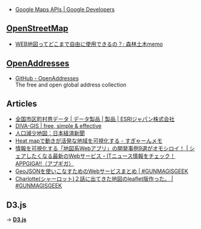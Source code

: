 - [Google Maps APIs | Google Developers](https://developers.google.com/maps/gaming/)

## [OpenStreetMap](http://www.openstreetmap.org/)
- [WEB地図ってどこまで自由に使用できるの？: 森林土木memo](http://koutochas.seesaa.net/article/382139266.html)


## [OpenAddresses](https://openaddresses.io/)

- [GitHub - OpenAddresses](https://github.com/openaddresses/)  
  The free and open global address collection


## Articles
- [全国市区町村界データ | データ製品 | 製品 | ESRIジャパン株式会社](http://www.esrij.com/products/data/japan-shp/)
- [DIVA-GIS | free, simple & effective](http://www.diva-gis.org/)
- [人口減少地図：日本経済新聞](http://www.nikkei.com/edit/interactive/population2014/map.html)
- [Heat mapで動きが活発な地域を可視化する - すぎゃーんメモ](http://d.hatena.ne.jp/sugyan/20150207/1423240309)
- [情報を可視化する「地図系Webアプリ」の開発事例9選がオモシロイ！ | シェアしたくなる最新のWebサービス・ITニュース情報をチェック！ APPGIGA!!（アプギガ）](http://plus.appgiga.jp/masatolan/2014/12/10/54714/)
- [GeoJSONを使いこなすためのWebサービスまとめ | #GUNMAGISGEEK](http://shimz.me/blog/web/3789)
- [Charlotte(シャーロット)２話に出てきた地図のleaflet版作った。 | #GUNMAGISGEEK](http://shimz.me/blog/leaflet-js/4384)

## D3.js
→ __[D3.js](/D3js/)__
